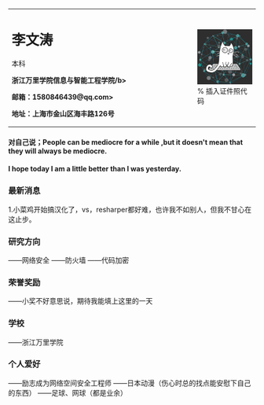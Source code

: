 <table border="0">
  <tr>
    <td width="75%">
      <h1>李文涛</h1>
      <p><b></b></p>本科
      <p><b>浙江万里学院信息与智能工程学院/b></p>
      <p><b>邮箱：1580846439@qq.com>
      <p><b>地址：上海市金山区海丰路126号</b></p>
    </td>
    <td width="25%">
      <img src="timg.jpg" width="100%">      % 插入证件照代码
    </td>
  </tr>
</table>

#### 对自己说；People can be mediocre for a while ,but it doesn't mean that they will always be mediocre.      
####          I hope today I am a little better than I was yesterday.

### 最新消息
1.小菜鸡开始搞汉化了，vs，resharper都好难，也许我不如别人，但我不甘心在这止步。
### 研究方向
——网络安全
——防火墙
——代码加密
### 荣誉奖励
——小奖不好意思说，期待我能填上这里的一天
### 学校
——浙江万里学院
### 个人爱好
——励志成为网络空间安全工程师
——日本动漫（伤心时总的找点能安慰下自己的东西）
——足球、网球（都是业余）
